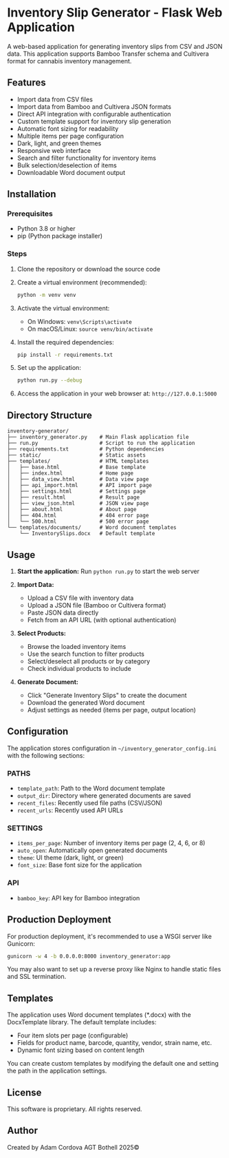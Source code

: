 # Inventory Slip Generator - Flask Web Application

A web-based application for generating inventory slips from CSV and JSON data. This application supports Bamboo Transfer schema and Cultivera format for cannabis inventory management.

## Features

- Import data from CSV files
- Import data from Bamboo and Cultivera JSON formats
- Direct API integration with configurable authentication
- Custom template support for inventory slip generation
- Automatic font sizing for readability
- Multiple items per page configuration
- Dark, light, and green themes
- Responsive web interface
- Search and filter functionality for inventory items
- Bulk selection/deselection of items
- Downloadable Word document output

## Installation

### Prerequisites

- Python 3.8 or higher
- pip (Python package installer)

### Steps

1. Clone the repository or download the source code

2. Create a virtual environment (recommended):
   ```bash
   python -m venv venv
   ```

3. Activate the virtual environment:
   - On Windows: `venv\Scripts\activate`
   - On macOS/Linux: `source venv/bin/activate`

4. Install the required dependencies:
   ```bash
   pip install -r requirements.txt
   ```

5. Set up the application:
   ```bash
   python run.py --debug
   ```

6. Access the application in your web browser at: `http://127.0.0.1:5000`

## Directory Structure

```
inventory-generator/
├── inventory_generator.py    # Main Flask application file
├── run.py                    # Script to run the application
├── requirements.txt          # Python dependencies
├── static/                   # Static assets
├── templates/                # HTML templates
│   ├── base.html             # Base template
│   ├── index.html            # Home page
│   ├── data_view.html        # Data view page
│   ├── api_import.html       # API import page
│   ├── settings.html         # Settings page
│   ├── result.html           # Result page
│   ├── view_json.html        # JSON view page
│   ├── about.html            # About page
│   ├── 404.html              # 404 error page
│   └── 500.html              # 500 error page
└── templates/documents/      # Word document templates
    └── InventorySlips.docx   # Default template
```

## Usage

1. **Start the application:**
   Run `python run.py` to start the web server

2. **Import Data:**
   - Upload a CSV file with inventory data
   - Upload a JSON file (Bamboo or Cultivera format)
   - Paste JSON data directly
   - Fetch from an API URL (with optional authentication)

3. **Select Products:**
   - Browse the loaded inventory items
   - Use the search function to filter products
   - Select/deselect all products or by category
   - Check individual products to include

4. **Generate Document:**
   - Click "Generate Inventory Slips" to create the document
   - Download the generated Word document
   - Adjust settings as needed (items per page, output location)

## Configuration

The application stores configuration in `~/inventory_generator_config.ini` with the following sections:

### PATHS
- `template_path`: Path to the Word document template
- `output_dir`: Directory where generated documents are saved
- `recent_files`: Recently used file paths (CSV/JSON)
- `recent_urls`: Recently used API URLs

### SETTINGS
- `items_per_page`: Number of inventory items per page (2, 4, 6, or 8)
- `auto_open`: Automatically open generated documents
- `theme`: UI theme (dark, light, or green)
- `font_size`: Base font size for the application

### API
- `bamboo_key`: API key for Bamboo integration

## Production Deployment

For production deployment, it's recommended to use a WSGI server like Gunicorn:

```bash
gunicorn -w 4 -b 0.0.0.0:8000 inventory_generator:app
```

You may also want to set up a reverse proxy like Nginx to handle static files and SSL termination.

## Templates

The application uses Word document templates (*.docx) with the DocxTemplate library. The default template includes:

- Four item slots per page (configurable)
- Fields for product name, barcode, quantity, vendor, strain name, etc.
- Dynamic font sizing based on content length

You can create custom templates by modifying the default one and setting the path in the application settings.

## License

This software is proprietary. All rights reserved.

## Author

Created by Adam Cordova
AGT Bothell 2025©